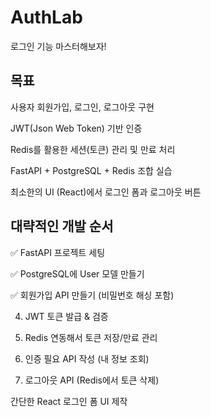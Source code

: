 # AuthLab
로그인 기능 마스터해보자!

## 목표
사용자 회원가입, 로그인, 로그아웃 구현

JWT(Json Web Token) 기반 인증

Redis를 활용한 세션(토큰) 관리 및 만료 처리

FastAPI + PostgreSQL + Redis 조합 실습

최소한의 UI (React)에서 로그인 폼과 로그아웃 버튼

## 대략적인 개발 순서
✅ FastAPI 프로젝트 세팅

✅ PostgreSQL에 User 모델 만들기

✅ 회원가입 API 만들기 (비밀번호 해싱 포함)

4. JWT 토큰 발급 & 검증

5. Redis 연동해서 토큰 저장/만료 관리

6. 인증 필요 API 작성 (내 정보 조회)

7. 로그아웃 API (Redis에서 토큰 삭제)

간단한 React 로그인 폼 UI 제작

